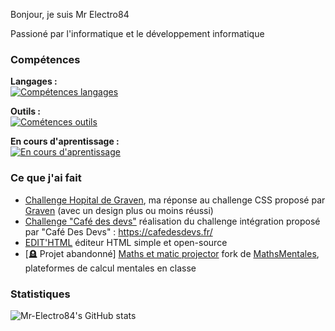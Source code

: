 Bonjour, je suis Mr Electro84

Passioné par l'informatique et le développement informatique

### Compétences
**Langages :** <br>
[![Compétences langages](https://skillicons.dev/icons?i=html,css,sass,dotnet,py,php,bash)](https://skillicons.dev)

**Outils :** <br>
[![Cométences outils](https://skillicons.dev/icons?i=vscode,visualstudio,wordpress,replit,git,github,figma)](https://skillicons.dev)

**En cours d'aprentissage :** <br>
[![En cours d'aprentissage](https://skillicons.dev/icons?i=js,cs)](https://skillicons.dev)

### Ce que j'ai fait
* [Challenge Hopital de Graven](https://github.com/Mr-Electro84/ChallengeHopitalGraven), ma réponse au challenge CSS proposé par [Graven](https://www.youtube.com/c/Gravenilvectuto) (avec un design plus ou moins réussi)
* [Challenge "Café des devs"](https://focused-wright-0465d5.netlify.app/) réalisation du challenge intégration proposé par "Café Des Devs" : https://cafedesdevs.fr/
* [EDIT'HTML](https://github.com/Vapps-Line-std/EDIT-HTML) éditeur HTML simple et open-source
* [🪦 Projet abandonné] [Maths et matic projector](https://github.com/Vapps-Line-std/mem-projector) fork de [MathsMentales](https://github.com/seb-cogez/mathsmentales), plateformes de calcul mentales en classe

### Statistiques
![Mr-Electro84's GitHub stats](https://github-readme-stats.vercel.app/api?username=Mr-Electro84&show_icons=true)

<!---
Mr-Electro84/Mr-Electro84 is a ✨ special ✨ repository because its `README.md` (this file) appears on your GitHub profile.
You can click the Preview link to take a look at your changes.
--->
